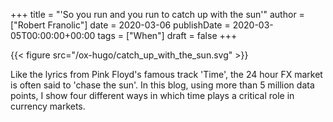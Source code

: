 +++
title = "'So you run and you run to catch up with the sun'"
author = ["Robert Franolic"]
date = 2020-03-06
publishDate = 2020-03-05T00:00:00+00:00
tags = ["When"]
draft = false
+++

{{< figure src="/ox-hugo/catch_up_with_the_sun.svg" >}}

Like the lyrics from Pink Floyd's famous track 'Time', the 24 hour FX
market is often said to 'chase the sun'. In this blog, using more than
5 million data points, I show four different ways in which time plays a
critical role in currency markets.

<!--more-->
